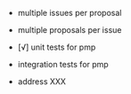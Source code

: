 - multiple issues per proposal
- multiple proposals per issue

- [√] unit tests for pmp
- integration tests for pmp

- address XXX
